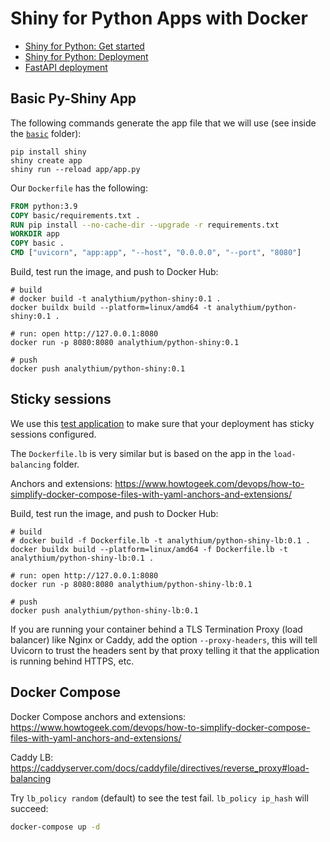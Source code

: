 # Shiny for Python Apps with Docker

- [Shiny for Python: Get started](https://shiny.rstudio.com/py/docs/get-started.html)
- [Shiny for Python: Deployment](https://shiny.rstudio.com/py/docs/deploy.html)
- [FastAPI deployment](https://fastapi.tiangolo.com/deployment/docker/)

## Basic Py-Shiny App

The following commands generate the app file that we will use (see inside the [`basic`](basic) folder):

```shell
pip install shiny
shiny create app
shiny run --reload app/app.py
```

Our `Dockerfile` has the following:

```Dockerfile
FROM python:3.9
COPY basic/requirements.txt .
RUN pip install --no-cache-dir --upgrade -r requirements.txt
WORKDIR app
COPY basic .
CMD ["uvicorn", "app:app", "--host", "0.0.0.0", "--port", "8080"]
```

Build, test run the image, and push to Docker Hub:

```shell
# build
# docker build -t analythium/python-shiny:0.1 .
docker buildx build --platform=linux/amd64 -t analythium/python-shiny:0.1 .

# run: open http://127.0.0.1:8080
docker run -p 8080:8080 analythium/python-shiny:0.1

# push
docker push analythium/python-shiny:0.1
```

## Sticky sessions

We use this [test application](https://github.com/rstudio/py-shiny/blob/7ba8f90a44ee25f41aa8c258eceeba6807e0017a/examples/load_balance/app.py) to make sure that your deployment has sticky sessions configured.

The `Dockerfile.lb` is very similar but is based on the app in the `load-balancing` folder.



Anchors and extensions: https://www.howtogeek.com/devops/how-to-simplify-docker-compose-files-with-yaml-anchors-and-extensions/

Build, test run the image, and push to Docker Hub:

```shell
# build
# docker build -f Dockerfile.lb -t analythium/python-shiny-lb:0.1 .
docker buildx build --platform=linux/amd64 -f Dockerfile.lb -t analythium/python-shiny-lb:0.1 .

# run: open http://127.0.0.1:8080
docker run -p 8080:8080 analythium/python-shiny-lb:0.1

# push
docker push analythium/python-shiny-lb:0.1
```

If you are running your container behind a TLS Termination Proxy (load balancer) like Nginx or Caddy, add the option `--proxy-headers`, this will tell Uvicorn to trust the headers sent by that proxy telling it that the application is running behind HTTPS, etc.

## Docker Compose

Docker Compose anchors and extensions: https://www.howtogeek.com/devops/how-to-simplify-docker-compose-files-with-yaml-anchors-and-extensions/

Caddy LB: https://caddyserver.com/docs/caddyfile/directives/reverse_proxy#load-balancing

Try `lb_policy random` (default) to see the test fail. `lb_policy ip_hash` will succeed:

```bash
docker-compose up -d
```
